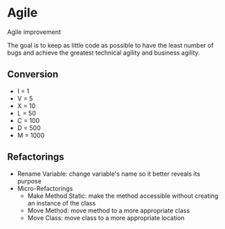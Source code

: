 # Agile
Agile improvement

The goal is to keep as little code as possible to have the least number of bugs and achieve the greatest technical agility and business agility.

## Conversion

- I = 1
- V = 5
- X = 10
- L = 50
- C = 100
- D = 500
- M = 1000

## Refactorings

- Rename Variable: change variable's name so it better reveals its purpose
- Micro-Refactorings
  - Make Method Static: make the method accessible without creating an instance of the class
  - Move Method: move method to a more appropriate class
  - Move Class: move class to a more appropriate location
